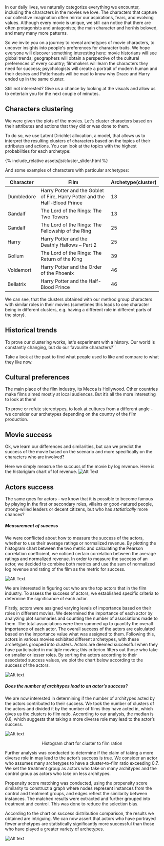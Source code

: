 In our daily lives, we naturally categorize everything we encounter, including the characters in the movies we love. The characters that capture our collective imagination often mirror our aspirations, fears, and evolving values. Although every movie is unique, we still can notice that there are often protagonists and antagonists; the main character and her/his beloved, and many many more patterns.

So we invite you on a journey to reveal archetypes of movie characters, to uncover insights into people's preferences for character traits. 
We hope everyone will discover something interesting here: movie historians will see global trends; geographers will obtain a perspective of the cultural preferences of every country; filmmakers will learn the characters they need for success; psychologists will create a portrait of modern human and their desires and Potterheads will be mad to know why Draco and Harry ended up in the same cluster. 

Still not interested? Give us a chance by looking at the visuals and allow us to entertain you for the next couple of minutes.


## Characters clustering
We were given the plots of the movies. Let's cluster characters based on their attributes and actions that they did or was done to them.

To do so, we use Latent Dirichlet allocation, a model, that allows us to interpret the resulting clusters of characters based on the topics of their attributes and actions. You can look at the topics with the highest probabilities for each archetype:

{% include_relative assets/js/cluster_slider.html %}

And some examples of characters with particular archetypes:

| Character |                                         Film     |Archetype(cluster)|
|-----------|--------------------------------------------------|------------------|
|Dumbledore |  Harry Potter and the Goblet of Fire, Harry Potter and the Half-Blood Prince|  13|
|   Gandalf |             The Lord of the Rings: The Two Towers|                13|
|   Gandalf | The Lord of the Rings: The Fellowship of the Ring|                25|
|     Harry |     Harry Potter and the Deathly Hallows – Part 2|                25|
|    Gollum |     The Lord of the Rings: The Return of the King|                39|
| Voldemort |         Harry Potter and the Order of the Phoenix|                46|
| Bellatrix |          Harry Potter and the Half-Blood Prince  |                46|

We can see, that the clusters obtained with our method group characters with similar roles in their movies (sometimes this leads to one character being in different clusters, e.g. having a different role in different parts of the story).

## Historical trends
To prove our clustering works, let's experiment with a history. Our world is constantly changing, but do our favourite characters?``

Take a look at the past to find what people used to like and compare to what they like now.

## Cultural preferences
The main place of the film industry, its Mecca is Hollywood. Other countries make films aimed mostly at local audiences. But it’s all the more interesting to look at them!

To prove or refute stereotypes, to look at cultures from a different angle - we consider our archetypes depending on the country of the film production.


##  Movie success
Ok, we learn our differences and similarities, but can we predict the success of the movie based on the scenario and more specifically on the characters who are involved?

Here we simply measrue the succuss of the movie by log revenue.
Here is the historigiam chart of lof revenue.
![Alt Text](assets/img/MovieSuccess/logrevenue.png)



## Actors success
The same goes for actors - we know that it is possible to become famous by playing in the first or secondary roles, villains or good-natured people, strong-willed leaders or decent citizens, but who has *statistically* more chances?

<h5> Measurement of success</h5>
We were conflicted about how to measure the success of the actors, whether to use their average ratings or normalized revenue. By plotting the histogram chart between the two metric and calculating the Pearson correlation coefficient, we noticed certain correlation between the average ratings and normalized revenue. In order to measure the success of an actor, we decided to combine both metrics and use the sum of normalized log revenue and rating of the film as the metric for success.

![Alt Text](assets/img/ActorSuccess/histogram1.png)

We are interested in figuring out who are the top actors that in the film industry. To assess the success of actors, we established specific criteria to determine the significance of each actor. 

Firstly, actors were assigned varying levels of importance based on their roles in different movies. We determined the importance of each actor by analyzing plot summaries and counting the number of associations made to them. The total associations were then summed up to quantify the overall importance of each actor. The overall success of the actors are calculated based on the importance value what was assigned to them. Following this, actors in various movies exhibited different archetypes, with these archetypes grouped into clusters. Actors are deemed successful when they have participated in multiple movies; this criterion filters out those who take on smaller or lesser roles. By sorting the actors according to their associated success values, we plot the chart below according to the success of the actors.

![Alt text](assets/img/ActorSuccess/topactors.png)

<h5> Does the number of architypes lead to an actor’s success? </h5>
We are now interested in determining if the number of architypes acted by the actors contributed to their success. We took the number of clusters of the actors and divided it by the number of films they have acted in, which gives us the clusters to film ratio. According to our analysis, the median is 0.8, which suggests that taking a more diverse role may lead to the actor’s success.

![Alt text](assets/img/ActorSuccess/clusttofilmratio.png)
<p align="center"> Histogram chart for cluster to film ration</p>

Further analysis was conducted to determine if the claim of taking a more diverse role in may lead to the actor’s success is true. We consider an actor who assumes many archetypes to have a cluster-to-film ratio exceeding 0.7. We set the treatment group as actors who take on many architypes and the control group as actors who take on less architypes.

Propensity score matching was conducted, using the propensity score similarity to construct a graph where nodes represent instances from the control and treatment groups, and edges reflect the similarity between instances. The matched results were extracted and further grouped into treatment and control. This was done to reduce the selection bias. 

According to the chart on success distribution comparison, the results we obtained are intriguing. We can now assert that actors who have portrayed fewer archetypes are statistically significantly more successful than those who have played a greater variety of archetypes.

![Alt text](assets/img/ActorSuccess/successdistribution.png)

